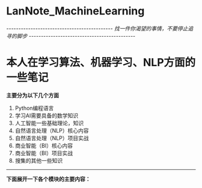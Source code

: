 # LanNote_MachineLearning

-------------------------------------------- *找一件你渴望的事情，不要停止追寻的脚步* --------------------------------------------

# 本人在学习算法、机器学习、NLP方面的一些笔记

**主要分为以下几个方面**
1. Python编程语言
2. 学习AI需要具备的数学知识
3. 人工智能一些基础理论，知识
4. 自然语言处理（NLP）核心内容
5. 自然语言处理（NLP）项目实战
6. 商业智能（BI）核心内容
7. 商业智能（BI）项目实战
8. 搜集的其他一些知识

--- 

**下面展开一下各个模块的主要内容：**
